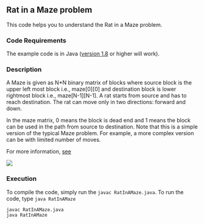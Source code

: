 ## Rat in a Maze problem
This code helps you to understand the Rat in a Maze problem.


### Code Requirements
The example code is in Java ([version 1.8](https://java.com/en/download/) or higher will work). 

### Description
A Maze is given as N*N binary matrix of blocks where source block is the upper left most block i.e., maze[0][0] and destination block is lower rightmost block i.e., maze[N-1][N-1]. A rat starts from source and has to reach destination. The rat can move only in two directions: forward and down.

In the maze matrix, 0 means the block is dead end and 1 means the block can be used in the path from source to destination. Note that this is a simple version of the typical Maze problem. For example, a more  complex version can be with limited number of moves.

For more information, [see](http://www.geeksforgeeks.org/backttracking-set-2-rat-in-a-maze/)

<img src="https://github.com/akshaybahadur21/Rat_In_A_Maze/blob/master/rat.gif">


### Execution
To compile the code, simply run the `javac RatInAMaze.java`.
To run the code, type `java RatInAMaze`

```
javac RatInAMaze.java
java RatInAMaze
```
